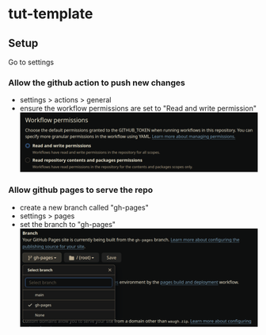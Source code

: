 # tut-template

## Setup
Go to settings

### Allow the github action to push new changes
* settings > actions > general
* ensure the workflow permissions are set to "Read and write permission"
![](docs/img/workflow-permissions.png)

### Allow github pages to serve the repo
* create a new branch called "gh-pages"
* settings > pages
* set the branch to "gh-pages"
![](docs/img/branch.png)
